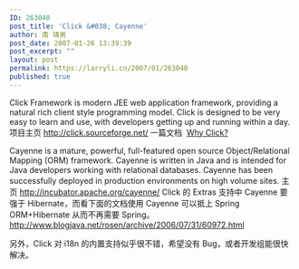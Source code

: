 ```yaml
---
ID: 263040
post_title: 'Click &#038; Cayenne'
author: 南 靖男
post_date: 2007-01-26 13:39:39
post_excerpt: ""
layout: post
permalink: https://larryli.cn/2007/01/263040
published: true
---
```

<span id="zoom">Click Framework is modern JEE web application framework, providing a natural rich client style programming model. Click is designed to be very easy to learn and use, with developers getting up and running within a day.
项目主页 <a href="http://click.sourceforge.net/" target="_blank">http://click.sourceforge.net/</a>
一篇文档  </span><a href="http://click.sourceforge.net/docs/why-click.html" target="_blank"><span id="zoom">Why Click?</span></a><span id="zoom">

Cayenne is a mature, powerful, full-featured open source Object/Relational Mapping (ORM) framework. Cayenne is written in Java and is intended for Java developers working with relational databases. Cayenne has been successfully deployed in production environments on high volume sites.
主页 <a href="http://incubator.apache.org/cayenne/" target="_blank">http://incubator.apache.org/cayenne/</a>
Click 的 Extras 支持中 Cayenne 要强于 Hibernate，而看下面的文档使用 Cayenne 可以抵上 Spring ORM+Hibernate 从而不再需要 Spring。
<a href="http://www.blogjava.net/rosen/archive/2006/07/31/60972.html" target="_blank">http://www.blogjava.net/rosen/archive/2006/07/31/60972.html</a>

另外，Click 对 i18n 的内置支持似乎很不错，希望没有 Bug，或者开发组能很快解决。</span>
